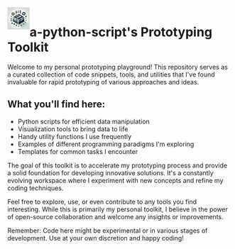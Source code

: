 <img src="https://raw.githubusercontent.com/a-python-script/toolkit/main/icon.png" width="50" height="50" align="left" alt="Toolkit icon">

# a-python-script's Prototyping Toolkit

Welcome to my personal prototyping playground! This repository serves as a curated collection of code snippets, tools, and utilities that I've found invaluable for rapid prototyping of various approaches and ideas.

## What you'll find here:
- Python scripts for efficient data manipulation
- Visualization tools to bring data to life
- Handy utility functions I use frequently
- Examples of different programming paradigms I'm exploring
- Templates for common tasks I encounter

The goal of this toolkit is to accelerate my prototyping process and provide a solid foundation for developing innovative solutions. It's a constantly evolving workspace where I experiment with new concepts and refine my coding techniques.

Feel free to explore, use, or even contribute to any tools you find interesting. While this is primarily my personal toolkit, I believe in the power of open-source collaboration and welcome any insights or improvements.

Remember: Code here might be experimental or in various stages of development. Use at your own discretion and happy coding!